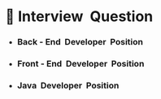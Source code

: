 # 💬 Interview  &nbsp;Question
-  ### Back - End  &nbsp;Developer  &nbsp;Position
-  ### Front - End  &nbsp;Developer  &nbsp;Position
-  ### Java  &nbsp;Developer  &nbsp;Position
      
